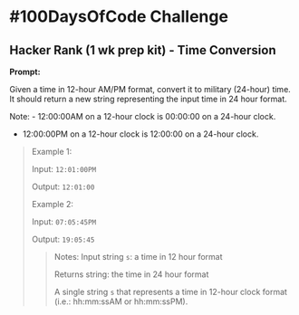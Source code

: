 # #100DaysOfCode Challenge

## Hacker Rank (1 wk prep kit) - Time Conversion

**Prompt:**

Given a time in 12-hour AM/PM format, convert it to military (24-hour) time. It should return a new string representing the input time in 24 hour format.

Note: - 12:00:00AM on a 12-hour clock is 00:00:00 on a 24-hour clock.
- 12:00:00PM on a 12-hour clock is 12:00:00 on a 24-hour clock.

> Example 1:
> 
> Input: `12:01:00PM` 
>  
> Output: `12:01:00`
>
> Example 2:
>
> Input: `07:05:45PM` 
>  
> Output: `19:05:45`
>> Notes: 
>> Input string `s`: a time in 12 hour format
>>
>> Returns string: the time in 24 hour format
>>
>> A single string `s` that represents a time in 12-hour clock format (i.e.: hh:mm:ssAM or hh:mm:ssPM).